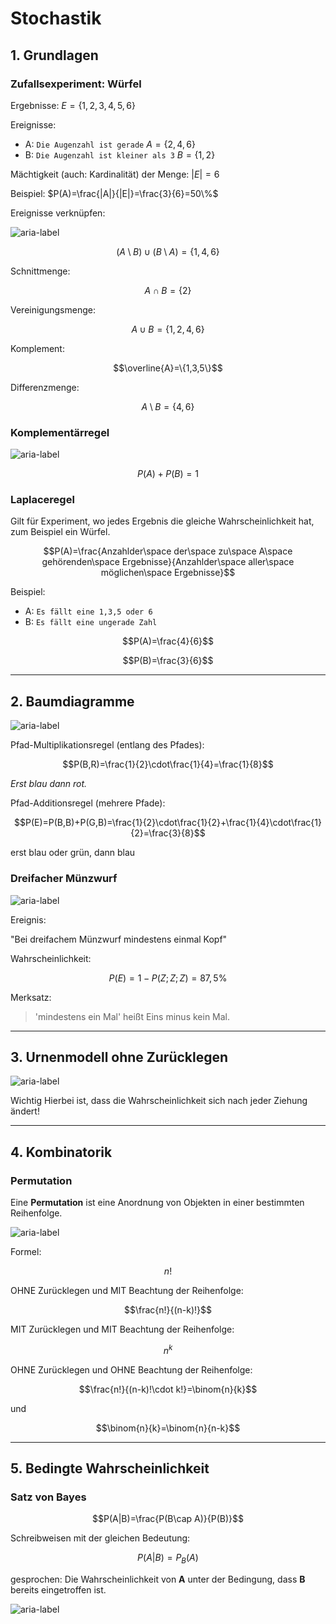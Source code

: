 # Stochastik

## 1. Grundlagen

### Zufallsexperiment: Würfel

Ergebnisse: $E=\{1,2,3,4,5,6\}$

Ereignisse:

- A: `Die Augenzahl ist gerade` $A=\{2,4,6\}$
- B: `Die Augenzahl ist kleiner als 3` $B=\{1,2\}$

Mächtigkeit (auch: Kardinalität) der Menge: $|E|=6$

Beispiel: $P(A)=\frac{|A|}{|E|}=\frac{3}{6}=50\%$

Ereignisse verknüpfen:

![aria-label](./images/stochastik_ereignisse.png)

$$(A\setminus B)\cup (B\setminus A)=\{1,4,6\}$$

Schnittmenge:

$$A\cap B=\{2\}$$

Vereinigungsmenge:

$$A\cup B=\{1,2,4,6\}$$

Komplement:

$$\overline{A}=\{1,3,5\}$$

Differenzmenge:

$$A\setminus B=\{4,6\}$$

### Komplementärregel

![aria-label](./images/stochastik_muenze.png)

$$P(A)+P(B)=1$$

### Laplaceregel

Gilt für Experiment, wo jedes Ergebnis die gleiche Wahrscheinlichkeit hat, zum Beispiel ein Würfel.

$$P(A)=\frac{Anzahlder\space der\space zu\space A\space gehörenden\space Ergebnisse}{Anzahlder\space aller\space möglichen\space Ergebnisse}$$

Beispiel:

- A: `Es fällt eine 1,3,5 oder 6`
- B: `Es fällt eine ungerade Zahl`

$$P(A)=\frac{4}{6}$$

$$P(B)=\frac{3}{6}$$

---

## 2. Baumdiagramme

![aria-label](./images/stochastik_baumdiagramm.png)

Pfad-Multiplikationsregel (entlang des Pfades):

$$P(B,R)=\frac{1}{2}\cdot\frac{1}{4}=\frac{1}{8}$$

_Erst blau dann rot._

Pfad-Additionsregel (mehrere Pfade):

$$P(E)=P(B,B)+P(G,B)=\frac{1}{2}\cdot\frac{1}{2}+\frac{1}{4}\cdot\frac{1}{2}=\frac{3}{8}$$

erst blau oder grün, dann blau

### Dreifacher Münzwurf

![aria-label](./images/statistik_baumdiagramm_muenze.png)

Ereignis:

"Bei dreifachem Münzwurf mindestens einmal Kopf"

Wahrscheinlichkeit:

$$P(E)=1-P(Z;Z;Z)=87,5\%$$

Merksatz:

> 'mindestens ein Mal' heißt Eins minus kein Mal.

---

## 3. Urnenmodell ohne Zurücklegen

![aria-label](./images/statistik_ohne_zuruecklegen.png)

Wichtig Hierbei ist, dass die Wahrscheinlichkeit sich nach jeder Ziehung ändert!

---

## 4. Kombinatorik

### Permutation

Eine **Permutation** ist eine Anordnung von Objekten in einer bestimmten Reihenfolge.

![aria-label](./images/kombinatorik_permutationen.png)

Formel:

$$n!$$

OHNE Zurücklegen und MIT Beachtung der Reihenfolge:

$$\frac{n!}{(n-k)!}$$

MIT Zurücklegen und MIT Beachtung der Reihenfolge:

$$n^k$$

OHNE Zurücklegen und OHNE Beachtung der Reihenfolge:

$$\frac{n!}{(n-k)!\cdot k!}=\binom{n}{k}$$

und

$$\binom{n}{k}=\binom{n}{n-k}$$

---

## 5. Bedingte Wahrscheinlichkeit

### Satz von Bayes

$$P(A|B)=\frac{P(B\cap A)}{P(B)}$$

Schreibweisen mit der gleichen Bedeutung:

$$P(A|B)=P_B(A)$$

gesprochen: Die Wahrscheinlichkeit von **A** unter der Bedingung, dass **B** bereits eingetroffen ist.

![aria-label](./images/kombinatorik_satz_von_bayes.png)
